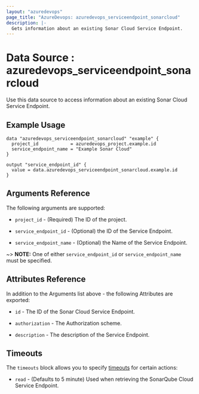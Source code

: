```yaml
---
layout: "azuredevops"
page_title: "AzureDevops: azuredevops_serviceendpoint_sonarcloud"
description: |-
  Gets information about an existing Sonar Cloud Service Endpoint. 
---
```


# Data Source : azuredevops_serviceendpoint_sonarcloud

Use this data source to access information about an existing Sonar Cloud Service Endpoint.

## Example Usage

```hcl
data "azuredevops_serviceendpoint_sonarcloud" "example" {
  project_id            = azuredevops_project.example.id
  service_endpoint_name = "Example Sonar Cloud"
}

output "service_endpoint_id" {
  value = data.azuredevops_serviceendpoint_sonarcloud.example.id
}
```

## Arguments Reference

The following arguments are supported:

* `project_id` - (Required) The ID of the project.

* `service_endpoint_id` - (Optional) the ID of the Service Endpoint.

* `service_endpoint_name` - (Optional) the Name of the Service Endpoint.

~> **NOTE:** One of either `service_endpoint_id` or `service_endpoint_name` must be specified.

## Attributes Reference

In addition to the Arguments list above - the following Attributes are exported:

* `id` - The ID of the Sonar Cloud Service Endpoint.

* `authorization` - The Authorization scheme.

* `description` - The description of the Service Endpoint.

## Timeouts

The `timeouts` block allows you to specify [timeouts](https://developer.hashicorp.com/terraform/language/resources/syntax#operation-timeouts) for certain actions:

* `read` - (Defaults to 5 minute) Used when retrieving the SonarQube Cloud Service Endpoint.
